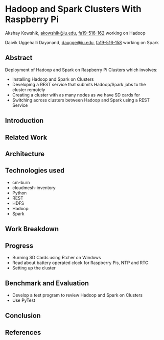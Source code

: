 # Hadoop and Spark Clusters With Raspberry Pi

Akshay Kowshik, akowshik@iu.edu, [fa19-516-162](https://github.com/cloudmesh-community/fa19-516-150) working on Hadoop

Daivik Uggehalli Dayanand, daugge@iu.edu, [fa19-516-158](https://github.com/cloudmesh-community/fa19-516-162) working on Spark

## Abstract
Deployment of Hadoop and Spark on Raspberry Pi Clusters which involves:
* Installing Hadoop and Spark on Clusters
* Developing a REST service that submits Hadoop/Spark jobs to the cluster remotely
* Creating a cluster with as many nodes as we have SD cards for
* Switching across clusters between Hadoop and Spark using a REST Service

## Introduction

## Related Work

## Architecture

## Technologies used
* cm-burn
* cloudmesh-inventory
* Python
* REST
* HDFS
* Hadoop
* Spark

## Work Breakdown

## Progress
* Burning SD Cards using Etcher on Windows
* Read about battery operated clock for Raspberry Pis, NTP and RTC
* Setting up the cluster

## Benchmark and Evaluation 
* Develop a test program to review Hadoop and Spark on Clusters
* Use PyTest

## Conclusion

## References

